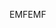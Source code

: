<span data-ttu-id="3b837-101">EMF</span><span class="sxs-lookup"><span data-stu-id="3b837-101">EMF</span></span>